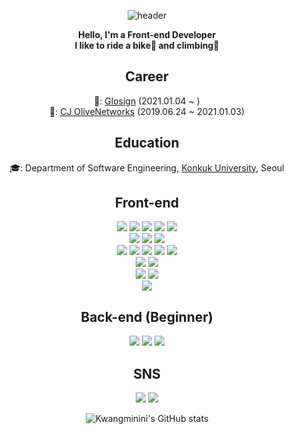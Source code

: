 
<div align="center"}>

![header](https://capsule-render.vercel.app/api?type=rounded&color=1e8ffa&height=200&section=header&text=Welcome%20with%20open%20arms&fontSize=50&fontColor=ffffff&desc=Kemon's%20Github%20profile&descSize=30&descAlign=64&descAlignY=68)

**Hello, I'm a Front-end Developer** <br/>
**I like to ride a bike🚴 and climbing🧗**

## Career
🏢: [Glosign](https://www.glosign.com) (2021.01.04 ~ ) <br/> 
🏢: [CJ OliveNetworks](https://www.cjolivenetworks.co.kr/) (2019.06.24 ~ 2021.01.03)<br/>
## Education
🎓: Department of Software Engineering, [Konkuk University](http://www.konkuk.ac.kr/do/Index.do), Seoul
## Front-end
<img src="https://img.shields.io/badge/HTML-E34F26?style=flat-square&logo=HTML5&logoColor=white"/>
<img src="https://img.shields.io/badge/CSS3-1155fb?style=flat-square&logo=CSS3&logoColor=white"/>
<img src="https://img.shields.io/badge/SCSS-CC6699?style=flat-square&logo=Sass&logoColor=white"/>
<img src="https://img.shields.io/badge/StyledComponents/Emotion-DB7093?style=flat-square&logo=Styled-components&logoColor=white"/>
 <img src="https://img.shields.io/badge/Tailwind CSS-06B6D4?style=flat-square&logo=Tailwind CSS&logoColor=white"/>
<br/>
<img src="https://img.shields.io/badge/Next-000000?style=flat-square&logo=Next.js&logoColor=white"/>
<img src="https://img.shields.io/badge/React-61DAFB?style=flat-square&logo=React&logoColor=white"/>
<img src="https://img.shields.io/badge/ReactNative-61DAFB?style=flat-square&logo=React&logoColor=white"/>
<br/>
<img src="https://img.shields.io/badge/Redux-764ABC?style=flat-square&logo=Redux&logoColor=white"/>
<img src="https://img.shields.io/badge/ReduxThunk-764ABC?style=flat-square&logo=Redux&logoColor=white"/>
<img src="https://img.shields.io/badge/ReduxSaga-764ABC?style=flat-square&logo=Redux-Saga&logoColor=white"/>
<img src="https://img.shields.io/badge/Recoil-1179fb?style=flat-square&logo=Recoil&logoColor=white"/>
<img src="https://img.shields.io/badge/ReactQuery-FF4154?style=flat-square&logo=ReactQuery&logoColor=white"/>
<br/>
<img src="https://img.shields.io/badge/JavaScript-F7DF1E?style=flat-square&logo=JavaScript&logoColor=white"/>
<img src="https://img.shields.io/badge/TypeScript-3178C6?style=flat-square&logo=TypeScript&logoColor=white"/>
<br/>
<img src="https://img.shields.io/badge/Webpack-8DD6F9?style=flat-square&logo=Webpack&logoColor=white"/>
<img src="https://img.shields.io/badge/vite-%23646CFF.svg?style=flat-square&logo=vite&logoColor=white"/>
<br/>
<img src="https://img.shields.io/badge/Jest-C21325?style=flat-square&logo=Jest&logoColor=white"/>
 
## Back-end (Beginner)
 <img src="https://img.shields.io/badge/Nest-E0234E?style=flat-square&logo=NestJS&logoColor=white"/>
 <img src="https://img.shields.io/badge/Spring-6DB33F?style=flat-square&logo=Spring&logoColor=white"/>
 <img src="https://img.shields.io/badge/SpringBoot-6DB33F?style=flat-square&logo=SpringBoot&logoColor=white"/>
 
## SNS 
 <a href="https://always-develop.tistory.com/" target="_blank"><img src="https://img.shields.io/badge/Tistory-000000?style=flat-square&logo=tistory&logoColor=white"/></a>
 <a href="https://www.instagram.com/9angmini/" target="_blank"><img src="https://img.shields.io/badge/Instagram-E1306C?style=flat-square&logo=instagram&logoColor=white"/></a>

![Kwangminini's GitHub stats](https://github-readme-stats.vercel.app/api?username=kwangminini&show_icons=true&theme=algolia)

</div>
